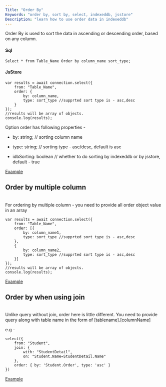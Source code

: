 ```yaml
---
Title: "Order By"
Keywords: "order by, sort by, select, indexeddb, jsstore"
Description: "learn how to use order data in indexeddb"
---
```


Order By is used to sort the data in ascending or descending order, based on any column.

#### Sql

```
Select * from Table_Name Order by column_name sort_type;

```

#### JsStore

```
var results = await connection.select({
    from: "Table_Name",
    order: {
        by: column_name,
        type: sort_type //supprted sort type is - asc,desc
    }
});
//results will be array of objects.
console.log(results);
```

Option order has following properties -  

* by: string; // sorting column name

* type: string; // sorting type - asc/desc, default is asc

* idbSorting: boolean // whether to do sorting by indexeddb or by jsstore, default - true


<p class="margin-top-40px text-center">
    <a class="btn info" target="_blank" href="https://ujjwalguptaofficial.github.io/idbstudio/?db=Demo&query=select(%7B%0A%20%20%20%20from%3A%20%22Customers%22%2C%0A%20%20%20%20order%3A%20%7B%0A%20%20%20%20%20%20%20%20by%3A%20'country'%2C%0A%20%20%20%20%20%20%20%20type%3A%20%22desc%22%0A%20%20%20%20%7D%0A%7D)%3B%0A">Example</a>
</p>

## Order by multiple column

<br>For ordering by multiple column - you need to provide all order object value in an array

```
var results = await connection.select({
    from: "Table_Name",
    order: [{
        by: column_name1,
        type: sort_type //supprted sort type is - asc,desc
    },
    {
        by: column_name2,
        type: sort_type //supprted sort type is - asc,desc
    }]
});
//results will be array of objects.
console.log(results);
```

<p class="margin-top-40px text-center">
    <a class="btn info" target="_blank" href="https://ujjwalguptaofficial.github.io/idbstudio/?db=Demo&query=select(%7B%0A%20%20%20%20from%3A%20%22Customers%22%2C%0A%20%20%20%20order%3A%20%5B%7B%0A%20%20%20%20%20%20%20%20by%3A%20'country'%2C%0A%20%20%20%20%7D%2C%20%7B%0A%20%20%20%20%20%20%20%20by%3A%20'city'%0A%20%20%20%20%7D%5D%0A%7D)%3B">Example</a>
</p>

## Order by when using join

<br>
Unlike query without join, order here is little different. You need to provide query along with table name in the form of [tablename].[columnName] 

e.g - 

```
select({
    from: "Student",
    join: {
        with: "StudentDetail",
        on: "Student.Name=StudentDetail.Name"
    },
    order: { by: 'Student.Order', type: 'asc' }
})
```
<p class="margin-top-40px text-center">
    <a class="btn info" target="_blank" href="https://ujjwalguptaofficial.github.io/idbstudio/?db=Demo&query=select(%7B%0A%20%20%20%20from%3A%20'Orders'%2C%0A%20%20%20%20join%3A%20%7B%0A%20%20%20%20%20%20%20%20with%3A%20'OrderDetails'%2C%0A%20%20%20%20%20%20%20%20on%3A%20'Orders.orderId%3DOrderDetails.orderId'%0A%20%20%20%20%7D%2C%0A%20%20%20%20order%3A%20%7B%0A%20%20%20%20%20%20%20%20by%3A%20'OrderDetails.orderId'%0A%20%20%20%20%7D%0A%7D)">Example</a>
</p>